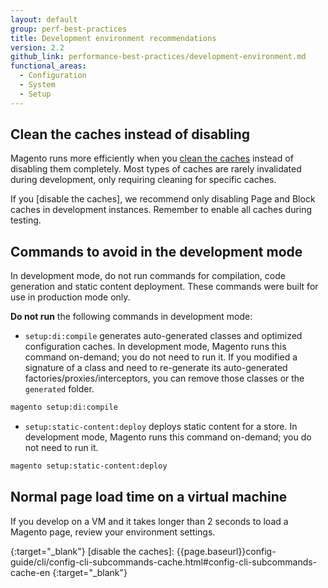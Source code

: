 ```yaml
---
layout: default
group: perf-best-practices
title: Development environment recommendations
version: 2.2
github_link: performance-best-practices/development-environment.md
functional_areas:
  - Configuration
  - System
  - Setup
---
```


## Clean the caches instead of disabling

Magento runs more efficiently when you [clean the caches] instead of disabling them completely. Most types of caches are rarely invalidated during development, only requiring cleaning for specific caches.

If you [disable the caches], we recommend only disabling Page and Block caches in development instances. Remember to enable all caches during testing.

## Commands to avoid in the development mode

In development mode, do not run commands for compilation, code generation and static content deployment. These commands were built for use in production mode only.

**Do not run** the following commands in development mode:  

* ```setup:di:compile``` generates auto-generated classes and optimized configuration caches. In development mode, Magento runs this command on-demand; you do not need to run it. If you modified a signature of a class and need to re-generate its auto-generated factories/proxies/interceptors, you can remove those classes or the ```generated``` folder.
```bash
magento setup:di:compile
```

* ```setup:static-content:deploy``` deploys static content for a store. In development mode, Magento runs this command on-demand; you do not need to run it.
```bash
magento setup:static-content:deploy
```

## Normal page load time on a virtual machine

If you develop on a VM and it takes longer than 2 seconds to load a Magento page, review your environment settings.
<!-- Link definitions -->

[clean the caches]: {{page.baseurl}}config-guide/cli/config-cli-subcommands-cache.html#config-cli-subcommands-cache-clean
{:target="_blank"}
[disable the caches]: {{page.baseurl}}config-guide/cli/config-cli-subcommands-cache.html#config-cli-subcommands-cache-en
{:target="_blank"}
